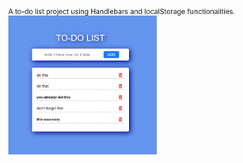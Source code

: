 A to-do list project using Handlebars and localStorage functionalities.
<img src="./toDoList_screenshot.PNG" width="300px">
